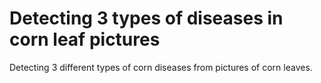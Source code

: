 # Detecting 3 types of diseases in corn leaf pictures

Detecting 3 different types of corn diseases from pictures of corn leaves. 
